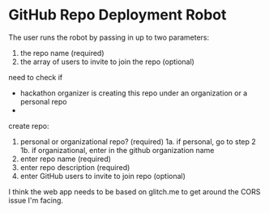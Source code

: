 # GitHub Repo Deployment Robot

The user runs the robot by passing in up to two parameters:
  1. the repo name (required)
  2. the array of users to invite to join the repo (optional)

need to check if
  - hackathon organizer is creating this repo under an organization or a personal repo
  -

create repo:
  1. personal or organizational repo? (required)
    1a. if personal, go to step 2
    1b. if organizational, enter in the github organization name
  2. enter repo name (required)
  3. enter repo description (required)
  4. enter GitHub users to invite to join repo (optional)


I think the web app needs to be based on glitch.me to get around the CORS issue I'm facing.
